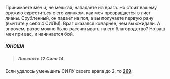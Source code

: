 Принимаете меч и, не мешкая, нападаете на врага. Но стоит вашему оружию скреститься с его клинком, как меч превращается в лист лианы. Срубленный, он падает на пол, а вы получаете первую рану (вычтите у себя 4 СИЛЫ). Враг оказался коварнее, чем вы ожидали. А впрочем, разве можно было рассчитывать на его благородство? Но ваш меч при вас, и начинается бой.

##### ЮНОША

> ##### Ловкость 12 Сила 14

Если удалось уменьшить СИЛУ своего врага до 2, то [**269**](#n_269).


